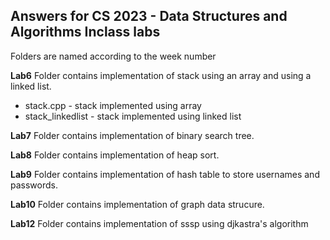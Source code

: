 ## Answers for CS 2023 - Data Structures and Algorithms Inclass labs

Folders are named according to the week number

**Lab6** 
Folder contains implementation of stack using an array and using a linked list. 
 - stack.cpp - stack implemented using array 
 - stack_linkedlist - stack implemented using linked list
 
 **Lab7**
 Folder contains implementation of binary search tree.

**Lab8**
Folder contains implementation of heap sort.

**Lab9**
Folder contains implementation of hash table to store usernames and passwords.

**Lab10**
Folder contains implementation of graph data strucure.

**Lab12**
Folder contains implementation of sssp using djkastra's algorithm
